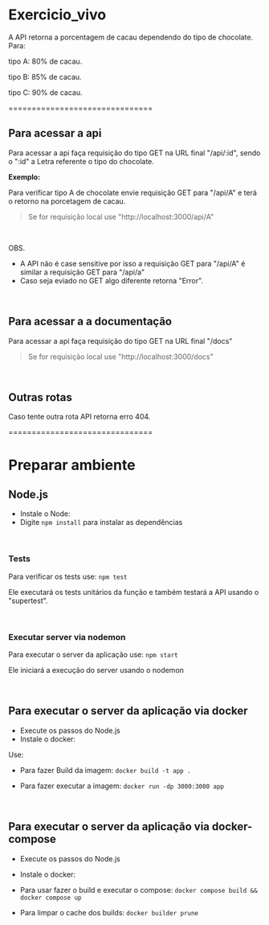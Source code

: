 # Exercicio_vivo

A API retorna a porcentagem de cacau dependendo do tipo de chocolate. Para:

tipo A: 80% de cacau.

tipo B: 85% de cacau.

tipo C: 90% de cacau.

===============================
<br>

## Para acessar a api

Para acessar a api faça requisição do tipo GET na URL final "/api/:id", sendo o ":id" a Letra referente o tipo do chocolate.

**Exemplo:**

Para verificar tipo A de chocolate envie requisição GET para "/api/A" e terá o retorno na porcetagem de cacau.

> Se for requisição local use "http://localhost:3000/api/A"


<br>


OBS.
- A API não é case sensitive por isso a requisição GET para "/api/A" é similar a requisição GET para "/api/a"
- Caso seja eviado no GET algo diferente retorna "Error".

<br>

## Para acessar a a documentação

Para acessar a api faça requisição do tipo GET na URL final "/docs"

> Se for requisição local use "http://localhost:3000/docs"

<br>


## Outras rotas

Caso tente outra rota API retorna erro 404.

===============================
<br>

# Preparar ambiente

## Node.js
- Instale o Node:
- Digite ``npm install`` para instalar as dependências

<br>


### Tests

Para verificar os tests use: ``npm test`` 

Ele executará os tests unitários da função e também testará a API usando o "supertest".

<br>


### Executar server via nodemon
Para executar o server da aplicação use: ``npm start`` 

Ele iniciará a execução do server usando o nodemon

<br>


## Para executar o server da aplicação via docker

- Execute os passos do Node.js
- Instale o docker:

Use:

- Para fazer Build da imagem: ``docker build -t app .``

- Para fazer executar a imagem: ``docker run -dp 3000:3000 app``

<br>


## Para executar o server da aplicação via docker-compose

- Execute os passos do Node.js
- Instale o docker:

- Para usar fazer o build e executar o compose: ``docker compose build && docker compose up``

- Para limpar o cache dos builds: ``docker builder prune``


